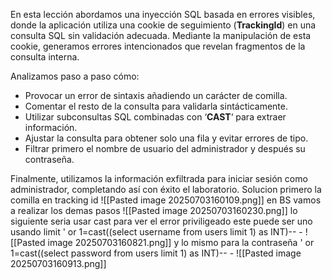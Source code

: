 En esta lección abordamos una inyección SQL basada en errores visibles, donde la aplicación utiliza una cookie de seguimiento (**TrackingId**) en una consulta SQL sin validación adecuada. Mediante la manipulación de esta cookie, generamos errores intencionados que revelan fragmentos de la consulta interna.

Analizamos paso a paso cómo:

- Provocar un error de sintaxis añadiendo un carácter de comilla.
- Comentar el resto de la consulta para validarla sintácticamente.
- Utilizar subconsultas SQL combinadas con ‘**CAST**‘ para extraer información.
- Ajustar la consulta para obtener solo una fila y evitar errores de tipo.
- Filtrar primero el nombre de usuario del administrador y después su contraseña.

Finalmente, utilizamos la información exfiltrada para iniciar sesión como administrador, completando así con éxito el laboratorio.
Solucion 
primero la comilla en tracking id
![[Pasted image 20250703160109.png]]
en BS vamos a realizar los demas pasos 
![[Pasted image 20250703160230.png]]
lo siguiente seria usar cast para ver el error priviligeado
este puede ser uno usando limit
' or 1=cast((select username from users limit 1) as INT)-- -
![[Pasted image 20250703160821.png]]
y lo mismo para la contraseña
' or 1=cast((select password from users limit 1) as INT)-- -
![[Pasted image 20250703160913.png]]
